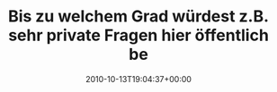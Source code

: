 ---
retweeted: false
source: <a href="http://spring.me" rel="nofollow">Spring.me</a>
entities:
  hashtags: []
  symbols: []
  user_mentions: []
  urls: []
display_text_range:
- '0'
- '134'
favorite_count: '0'
id_str: '27268172086'
truncated: false
retweet_count: '0'
id: '27268172086'
created_at: Wed Oct 13 19:04:37 +0000 2010
favorited: false
full_text: 'Bis zu welchem Grad würdest z.B. sehr private Fragen hier öffentlich beantwort…
  — Sehr wahrscheinlich: gar nicht. http://4ms.me/cxi8uB'
lang: de
tags:
- pesos/twitter
date: '2010-10-13T19:04:37+00:00'
src: https://twitter.com/bascht/status/27268172086
original_url: https://twitter.com/bascht/status/27268172086
type: twitter_tweet
text: 'Bis zu welchem Grad würdest z.B. sehr private Fragen hier öffentlich beantwort…
  — Sehr wahrscheinlich: gar nicht. http://4ms.me/cxi8uB'
title: Bis zu welchem Grad würdest z.B. sehr private Fragen hier öffentlich be

---